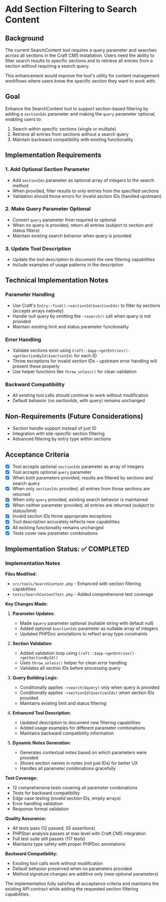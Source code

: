 # Add Section Filtering to Search Content

## Background

The current SearchContent tool requires a query parameter and searches across all sections in the Craft CMS installation. Users need the ability to filter search results to specific sections and to retrieve all entries from a section without requiring a search query.

This enhancement would improve the tool's utility for content management workflows where users know the specific section they want to work with.

## Goal

Enhance the SearchContent tool to support section-based filtering by adding a `sectionIds` parameter and making the `query` parameter optional, enabling users to:
1. Search within specific sections (single or multiple)
2. Retrieve all entries from sections without a search query
3. Maintain backward compatibility with existing functionality

## Implementation Requirements

### 1. Add Optional Section Parameter
- Add `sectionIds` parameter as optional array of integers to the search method
- When provided, filter results to only entries from the specified sections
- Validation should throw errors for invalid section IDs (handled upstream)

### 2. Make Query Parameter Optional
- Convert `query` parameter from required to optional
- When no query is provided, return all entries (subject to section and status filters)
- Maintain existing search behavior when query is provided

### 3. Update Tool Description
- Update the tool description to document the new filtering capabilities
- Include examples of usage patterns in the description

## Technical Implementation Notes

### Parameter Handling
- Use Craft's `Entry::find()->sectionId($sectionIds)` to filter by sections (accepts arrays natively)
- Handle null query by omitting the `->search()` call when query is not provided
- Maintain existing limit and status parameter functionality

### Error Handling
- Validate sections exist using `Craft::$app->getEntries()->getSectionById($sectionId)` for each ID
- Throw exceptions for invalid section IDs - upstream error handling will present these properly
- Use helper functions like `throw_unless()` for clean validation

### Backward Compatibility
- All existing tool calls should continue to work without modification
- Default behavior (no sectionIds, with query) remains unchanged

## Non-Requirements (Future Considerations)

- Section handle support instead of just ID
- Integration with site-specific section filtering
- Advanced filtering by entry type within sections

## Acceptance Criteria

- [x] Tool accepts optional `sectionIds` parameter as array of integers
- [x] Tool accepts optional `query` parameter  
- [x] When both parameters provided, results are filtered by sections and search query
- [x] When only `sectionIds` provided, all entries from those sections are returned
- [x] When only `query` provided, existing search behavior is maintained
- [x] When neither parameter provided, all entries are returned (subject to status/limit)
- [x] Invalid section IDs throw appropriate exceptions
- [x] Tool description accurately reflects new capabilities
- [x] All existing functionality remains unchanged
- [x] Tests cover new parameter combinations

## Implementation Status: ✅ COMPLETED

### Implementation Notes

**Files Modified:**
- `src/tools/SearchContent.php` - Enhanced with section filtering capabilities
- `tests/SearchContentTest.php` - Added comprehensive test coverage

**Key Changes Made:**
1. **Parameter Updates**: 
   - Made `$query` parameter optional (nullable string with default null)
   - Added optional `$sectionIds` parameter as nullable array of integers
   - Updated PHPDoc annotations to reflect array type constraints

2. **Section Validation**: 
   - Added validation loop using `Craft::$app->getEntries()->getSectionById()`
   - Uses `throw_unless()` helper for clean error handling
   - Validates all section IDs before processing query

3. **Query Building Logic**:
   - Conditionally applies `->search($query)` only when query is provided
   - Conditionally applies `->sectionId($sectionIds)` when section IDs provided
   - Maintains existing limit and status filtering

4. **Enhanced Tool Description**:
   - Updated description to document new filtering capabilities
   - Added usage examples for different parameter combinations
   - Maintains backward compatibility information

5. **Dynamic Notes Generation**:
   - Generates contextual notes based on which parameters were provided
   - Shows section names in notes (not just IDs) for better UX
   - Handles all parameter combinations gracefully

**Test Coverage:**
- 12 comprehensive tests covering all parameter combinations
- Tests for backward compatibility
- Edge case testing (invalid section IDs, empty arrays)
- Error handling validation
- Response format validation

**Quality Assurance:**
- All tests pass (12 passed, 55 assertions)
- PHPStan analysis passes at max level with Craft CMS integration
- Full test suite still passes (117 tests)
- Maintains type safety with proper PHPDoc annotations

**Backward Compatibility:**
- Existing tool calls work without modification
- Default behavior preserved when no parameters provided
- Method signature changes are additive only (new optional parameters)

The implementation fully satisfies all acceptance criteria and maintains the existing API contract while adding the requested section filtering capabilities.
